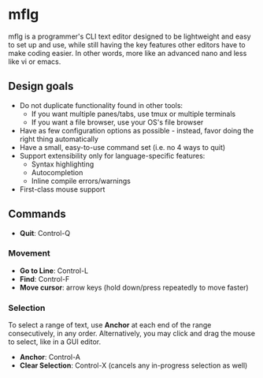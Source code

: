 # mflg

mflg is a programmer's CLI text editor designed to be lightweight and easy to set up
and use, while still having the key features other editors have to make coding easier.
In other words, more like an advanced nano and less like vi or emacs.

## Design goals

- Do not duplicate functionality found in other tools:
  - If you want multiple panes/tabs, use tmux or multiple terminals
  - If you want a file browser, use your OS's file browser
- Have as few configuration options as possible - instead, favor doing the right thing
  automatically
- Have a small, easy-to-use command set (i.e. no 4 ways to quit)
- Support extensibility only for language-specific features:
  - Syntax highlighting
  - Autocompletion
  - Inline compile errors/warnings
- First-class mouse support

## Commands

- **Quit**: Control-Q

### Movement

- **Go to Line**: Control-L
- **Find**: Control-F
- **Move cursor**: arrow keys (hold down/press repeatedly to move faster)

### Selection

To select a range of text, use **Anchor** at each end of the range consecutively, in any order.
Alternatively, you may click and drag the mouse to select, like in a GUI editor.

- **Anchor**: Control-A
- **Clear Selection**: Control-X (cancels any in-progress selection as well)